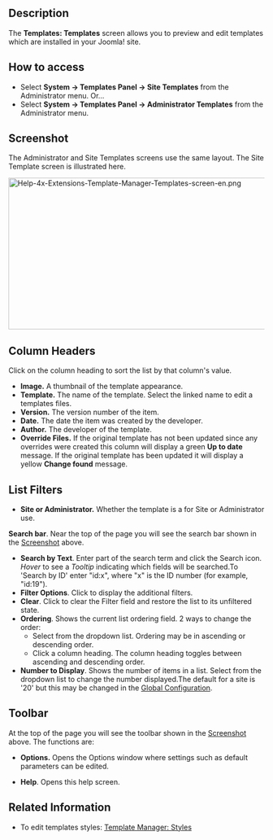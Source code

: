 <!-- Filename: Help4.x:Templates:_Templates / Display title: Templates: Templates -->

## Description

The **Templates: Templates** screen allows you to preview and edit
templates which are installed in your Joomla! site.

## How to access

- Select **System **→** Templates Panel **→** Site Templates** from the
  Administrator menu. Or...
- Select **System **→** Templates Panel **→** Administrator Templates**
  from the Administrator menu.

## Screenshot

The Administrator and Site Templates screens use the same layout. The
Site Template screen is illustrated here.

<img
src="https://docs.joomla.org/images/c/c6/Help-4x-Extensions-Template-Manager-Templates-screen-en.png"
decoding="async" data-file-width="800" data-file-height="298"
width="800" height="298"
alt="Help-4x-Extensions-Template-Manager-Templates-screen-en.png" />

## Column Headers

Click on the column heading to sort the list by that column's value.

- **Image.** A thumbnail of the template appearance.
- **Template.** The name of the template. Select the linked name to edit
  a templates files.
- **Version.** The version number of the item.
- **Date.** The date the item was created by the developer.
- **Author.** The developer of the template.
- **Override Files.** If the original template has not been updated
  since any overrides were created this column will display a green **Up
  to date** message. If the original template has been updated it will
  display a yellow **Change found** message.

## List Filters

- **Site or Administrator.** Whether the template is a for Site or
  Administrator use.

**Search bar**. Near the top of the page you will see the search bar
shown in the [Screenshot](#screenshot) above.

- **Search by Text**. Enter part of the search term and click the Search
  icon. *Hover* to see a *Tooltip* indicating which fields will be
  searched.To 'Search by ID' enter "id:x", where "x" is the ID number
  (for example, "id:19").
- **Filter Options**. Click to display the additional filters.
- **Clear**. Click to clear the Filter field and restore the list to its
  unfiltered state.
- **Ordering**. Shows the current list ordering field. 2 ways to change
  the order:
  - Select from the dropdown list. Ordering may be in ascending or
    descending order.
  - Click a column heading. The column heading toggles between ascending
    and descending order.
- **Number to Display**. Shows the number of items in a list. Select
  from the dropdown list to change the number displayed.The default for
  a site is '20' but this may be changed in the [Global
  Configuration](https://docs.joomla.org/Help4.x:Site_Global_Configuration/en#defaultlistlimit "Help4.x:Site Global Configuration/en").

## Toolbar

At the top of the page you will see the toolbar shown in the
[Screenshot](#Screenshot) above. The functions are:

- **Options.** Opens the Options window where settings such as default
  parameters can be edited.

<!-- -->

- **Help**. Opens this help screen.

## Related Information

- To edit templates styles: [Template Manager:
  Styles](https://docs.joomla.org/Help4.x:Templates:_Styles/en "Help4.x:Templates: Styles/en")
